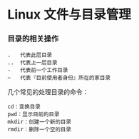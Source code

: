 # Linux 文件与目录管理

### 目录的相关操作

```
.   代表此层目录
..  代表上一层目录
-   代表前一个工作目录
~   代表『目前使用者身份』所在的家目录
```

几个常见的处理目录的命令：

```
cd：变换目录
pwd：显示目前的目录
mkdir：创建一个新的目录
rmdir：删除一个空的目录
```

